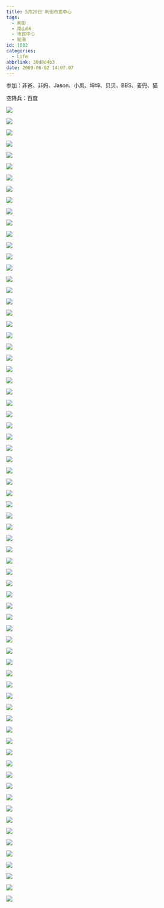 ```yaml
---
title: 5月29日 刷街市民中心
tags:
  - 刷街
  - 南山66
  - 市民中心
  - 轮滑
id: 1082
categories:
  - Life
abbrlink: 30d8d4b3
date: 2009-06-02 14:07:07
---
```


参加：非爸、非妈、Jason、小凤、坤坤、贝贝、BBS、麦兜、猫

空降兵：百度

![](/images/2009/06/02_20090602_11308.jpg)
<!--more-->
![](/images/2009/06/02_20090602_11309.jpg)

![](/images/2009/06/02_20090602_11310.jpg)

![](/images/2009/06/02_20090602_11311.jpg)

![](/images/2009/06/02_20090602_11312.jpg)

![](/images/2009/06/02_20090602_11313.jpg)

![](/images/2009/06/02_20090602_11314.jpg)

![](/images/2009/06/02_20090602_11315.jpg)

![](/images/2009/06/02_20090602_11316.jpg)

![](/images/2009/06/02_20090602_11317.jpg)

![](/images/2009/06/02_20090602_11318.jpg)

![](/images/2009/06/02_20090602_11319.jpg)

![](/images/2009/06/02_20090602_11320.jpg)

![](/images/2009/06/02_20090602_11321.jpg)

![](/images/2009/06/02_20090602_11322.jpg)

![](/images/2009/06/02_20090602_11323.jpg)

![](/images/2009/06/02_20090602_11324.jpg)

![](/images/2009/06/02_20090602_11325.jpg)

![](/images/2009/06/02_20090602_11326.jpg)

![](/images/2009/06/02_20090602_11327.jpg)

![](/images/2009/06/02_20090602_11328.jpg)

![](/images/2009/06/02_20090602_11329.jpg)

![](/images/2009/06/02_20090602_11330.jpg)

![](/images/2009/06/02_20090602_11331.jpg)

![](/images/2009/06/02_20090602_11332.jpg)

![](/images/2009/06/02_20090602_11333.jpg)

![](/images/2009/06/02_20090602_11334.jpg)

![](/images/2009/06/02_20090602_11335.jpg)

![](/images/2009/06/02_20090602_11336.jpg)

![](/images/2009/06/02_20090602_11337.jpg)

![](/images/2009/06/02_20090602_11338.jpg)

![](/images/2009/06/02_20090602_11339.jpg)

![](/images/2009/06/02_20090602_11340.jpg)

![](/images/2009/06/02_20090602_11341.jpg)

![](/images/2009/06/02_20090602_11342.jpg)

![](/images/2009/06/02_20090602_11343.jpg)

![](/images/2009/06/02_20090602_11344.jpg)

![](/images/2009/06/02_20090602_11345.jpg)

![](/images/2009/06/02_20090602_11346.jpg)

![](/images/2009/06/02_20090602_11347.jpg)

![](/images/2009/06/02_20090602_11348.jpg)

![](/images/2009/06/02_20090602_11349.jpg)

![](/images/2009/06/02_20090602_11350.jpg)

![](/images/2009/06/02_20090602_11351.jpg)

![](/images/2009/06/02_20090602_11352.jpg)

![](/images/2009/06/02_20090602_11353.jpg)

![](/images/2009/06/02_20090602_11354.jpg)

![](/images/2009/06/02_20090602_11355.jpg)

![](/images/2009/06/02_20090602_11356.jpg)

![](/images/2009/06/02_20090602_11357.jpg)

![](/images/2009/06/02_20090602_11358.jpg)

![](/images/2009/06/02_20090602_11359.jpg)

![](/images/2009/06/02_20090602_11360.jpg)

![](/images/2009/06/02_20090602_11361.jpg)

![](/images/2009/06/02_20090602_11362.jpg)

![](/images/2009/06/02_20090602_11363.jpg)

![](/images/2009/06/02_20090602_11364.jpg)

![](/images/2009/06/02_20090602_11365.jpg)

![](/images/2009/06/02_20090602_11366.jpg)

![](/images/2009/06/02_20090602_11367.jpg)

![](/images/2009/06/02_20090602_11368.jpg)

![](/images/2009/06/02_20090602_11369.jpg)

![](/images/2009/06/02_20090602_11370.jpg)

![](/images/2009/06/02_20090602_11371.jpg)

![](/images/2009/06/02_20090602_11372.jpg)

![](/images/2009/06/02_20090602_11373.jpg)

![](/images/2009/06/02_20090602_11374.jpg)

![](/images/2009/06/02_20090602_11375.jpg)

![](/images/2009/06/02_20090602_11376.jpg)

![](/images/2009/06/02_20090602_11377.jpg)

![](/images/2009/06/02_20090602_11378.jpg)